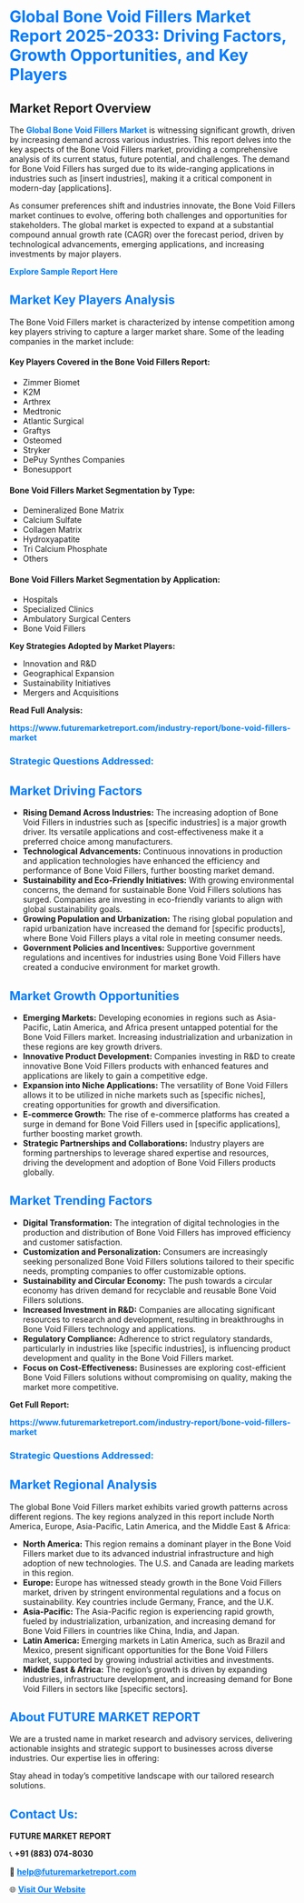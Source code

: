 <h1 style="color: #007BFF;">Global Bone Void Fillers Market Report 2025-2033: Driving Factors, Growth Opportunities, and Key Players</h1>

<section id="overview">
<h2>Market Report Overview</h2>
<p>The <a href="https://www.futuremarketreport.com/industry-report/bone-void-fillers-market" style="color: #007BFF; text-decoration: none;"><strong>Global Bone Void Fillers Market</strong></a> is witnessing significant growth, driven by increasing demand across various industries. This report delves into the key aspects of the Bone Void Fillers market, providing a comprehensive analysis of its current status, future potential, and challenges. The demand for Bone Void Fillers has surged due to its wide-ranging applications in industries such as [insert industries], making it a critical component in modern-day [applications].</p>
<p>As consumer preferences shift and industries innovate, the Bone Void Fillers market continues to evolve, offering both challenges and opportunities for stakeholders. The global market is expected to expand at a substantial compound annual growth rate (CAGR) over the forecast period, driven by technological advancements, emerging applications, and increasing investments by major players.</p>
</section>

<section id="overview">
<p><a href="https://www.futuremarketreport.com/request-sample/reportId=125408" style="color: #007BFF; text-decoration: none;"><strong>Explore Sample Report Here</strong></a></p>
</section>

<section id="key-players">
<h2 style="color: #007BFF;">Market Key Players Analysis</h2>
<p>The Bone Void Fillers market is characterized by intense competition among key players striving to capture a larger market share. Some of the leading companies in the market include:</p>
<h4>Key Players Covered in the Bone Void Fillers Report:</h4>
<ul><li>Zimmer Biomet</li><li>K2M</li><li>Arthrex</li><li>Medtronic</li><li>Atlantic Surgical</li><li>Graftys</li><li>Osteomed</li><li>Stryker</li><li>DePuy Synthes Companies</li><li>Bonesupport</li></ul>
<h4>Bone Void Fillers Market Segmentation by Type:</h4>
<ul><li>Demineralized Bone Matrix</li><li>Calcium Sulfate</li><li>Collagen Matrix</li><li>Hydroxyapatite</li><li>Tri Calcium Phosphate</li><li>Others</li></ul>

<h4>Bone Void Fillers Market Segmentation by Application:</h4>
<ul><li>Hospitals</li><li>Specialized Clinics</li><li>Ambulatory Surgical Centers</li><li>Bone Void Fillers</li></ul>
<p><strong>Key Strategies Adopted by Market Players:</strong></p>
<ul>
<li>Innovation and R&D</li>
<li>Geographical Expansion</li>
<li>Sustainability Initiatives</li>
<li>Mergers and Acquisitions</li>
</ul>
</section>

<section>
<p><strong>Read Full Analysis: </strong></p><a href="https://www.futuremarketreport.com/industry-report/bone-void-fillers-market" style="color: #007BFF; text-decoration: none;"><strong>https://www.futuremarketreport.com/industry-report/bone-void-fillers-market</strong></a>
<h3 style="color: #007BFF;">Strategic Questions Addressed:</h3>
</section>

<section id="driving-factors">
<h2 style="color: #007BFF;">Market Driving Factors</h2>
<ul>
<li><strong>Rising Demand Across Industries:</strong> The increasing adoption of Bone Void Fillers in industries such as [specific industries] is a major growth driver. Its versatile applications and cost-effectiveness make it a preferred choice among manufacturers.</li>
<li><strong>Technological Advancements:</strong> Continuous innovations in production and application technologies have enhanced the efficiency and performance of Bone Void Fillers, further boosting market demand.</li>
<li><strong>Sustainability and Eco-Friendly Initiatives:</strong> With growing environmental concerns, the demand for sustainable Bone Void Fillers solutions has surged. Companies are investing in eco-friendly variants to align with global sustainability goals.</li>
<li><strong>Growing Population and Urbanization:</strong> The rising global population and rapid urbanization have increased the demand for [specific products], where Bone Void Fillers plays a vital role in meeting consumer needs.</li>
<li><strong>Government Policies and Incentives:</strong> Supportive government regulations and incentives for industries using Bone Void Fillers have created a conducive environment for market growth.</li>
</ul>
</section>

<section id="growth-opportunities">
<h2 style="color: #007BFF;">Market Growth Opportunities</h2>
<ul>
<li><strong>Emerging Markets:</strong> Developing economies in regions such as Asia-Pacific, Latin America, and Africa present untapped potential for the Bone Void Fillers market. Increasing industrialization and urbanization in these regions are key growth drivers.</li>
<li><strong>Innovative Product Development:</strong> Companies investing in R&D to create innovative Bone Void Fillers products with enhanced features and applications are likely to gain a competitive edge.</li>
<li><strong>Expansion into Niche Applications:</strong> The versatility of Bone Void Fillers allows it to be utilized in niche markets such as [specific niches], creating opportunities for growth and diversification.</li>
<li><strong>E-commerce Growth:</strong> The rise of e-commerce platforms has created a surge in demand for Bone Void Fillers used in [specific applications], further boosting market growth.</li>
<li><strong>Strategic Partnerships and Collaborations:</strong> Industry players are forming partnerships to leverage shared expertise and resources, driving the development and adoption of Bone Void Fillers products globally.</li>
</ul>
</section>

<section id="trending-factors">
<h2 style="color: #007BFF;">Market Trending Factors</h2>
<ul>
<li><strong>Digital Transformation:</strong> The integration of digital technologies in the production and distribution of Bone Void Fillers has improved efficiency and customer satisfaction.</li>
<li><strong>Customization and Personalization:</strong> Consumers are increasingly seeking personalized Bone Void Fillers solutions tailored to their specific needs, prompting companies to offer customizable options.</li>
<li><strong>Sustainability and Circular Economy:</strong> The push towards a circular economy has driven demand for recyclable and reusable Bone Void Fillers solutions.</li>
<li><strong>Increased Investment in R&D:</strong> Companies are allocating significant resources to research and development, resulting in breakthroughs in Bone Void Fillers technology and applications.</li>
<li><strong>Regulatory Compliance:</strong> Adherence to strict regulatory standards, particularly in industries like [specific industries], is influencing product development and quality in the Bone Void Fillers market.</li>
<li><strong>Focus on Cost-Effectiveness:</strong> Businesses are exploring cost-efficient Bone Void Fillers solutions without compromising on quality, making the market more competitive.</li>
</ul>
</section>

<section>
<p><strong>Get Full Report: </strong></p><a href="https://www.futuremarketreport.com/industry-report/bone-void-fillers-market" style="color: #007BFF; text-decoration: none;"><strong>https://www.futuremarketreport.com/industry-report/bone-void-fillers-market</strong></a>
<h3 style="color: #007BFF;">Strategic Questions Addressed:</h3>
</section>


<section id="regional-analysis">
<h2 style="color: #007BFF;">Market Regional Analysis</h2>
<p>The global Bone Void Fillers market exhibits varied growth patterns across different regions. The key regions analyzed in this report include North America, Europe, Asia-Pacific, Latin America, and the Middle East & Africa:</p>
<ul>
<li><strong>North America:</strong> This region remains a dominant player in the Bone Void Fillers market due to its advanced industrial infrastructure and high adoption of new technologies. The U.S. and Canada are leading markets in this region.</li>
<li><strong>Europe:</strong> Europe has witnessed steady growth in the Bone Void Fillers market, driven by stringent environmental regulations and a focus on sustainability. Key countries include Germany, France, and the U.K.</li>
<li><strong>Asia-Pacific:</strong> The Asia-Pacific region is experiencing rapid growth, fueled by industrialization, urbanization, and increasing demand for Bone Void Fillers in countries like China, India, and Japan.</li>
<li><strong>Latin America:</strong> Emerging markets in Latin America, such as Brazil and Mexico, present significant opportunities for the Bone Void Fillers market, supported by growing industrial activities and investments.</li>
<li><strong>Middle East & Africa:</strong> The region’s growth is driven by expanding industries, infrastructure development, and increasing demand for Bone Void Fillers in sectors like [specific sectors].</li>
</ul>
</section>

<footer>
<h2 style="color: #007BFF;">About FUTURE MARKET REPORT</h2>
<p>We are a trusted name in market research and advisory services, delivering actionable insights and strategic support to businesses across diverse industries. Our expertise lies in offering:</p>

<p>Stay ahead in today’s competitive landscape with our tailored research solutions.</p>

<h2 style="color: #007BFF;">Contact Us:</h2>
<p><strong>FUTURE MARKET REPORT</strong></p>
<p>📞 <strong>+91 (883) 074-8030</strong></p>
<p>📧 <strong><a href="mailto:help@futuremarketreport.com" style="color: #007BFF;">help@futuremarketreport.com</a></strong></p>
<p>🌐 <strong><a href="https://www.futuremarketreport.com/" style="color: #007BFF;">Visit Our Website</a></strong></p>
</footer>
